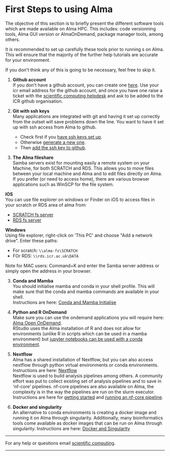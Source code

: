 # First Steps to using Alma

The objective of this section is to briefly present the different software tools which are made available on Alma HPC.
This includes: code versionning tools, Alma GUI version or AlmaOnDemand, package manager tools, among others.

It is recommended to set up carefully these tools prior to running s on Alma. 
This will ensure that the majority of the further help tutorials are accurate for your environment.

If you don't think any of this is going to be necessary, feel free to skip it.  

1. **Github account**  
If you don't have a github account, you can create one [here](https://docs.github.com/en/get-started/onboarding/getting-started-with-your-github-account). 
Use your icr email address for the github account, and once you have one raise a ticket with the 
[scientific computing helpdesk](mailto:schelpdesk@icr.ac.uk) and ask to be added to the ICR github organisation.


2. **Git with ssh keys**  
Many applications are integrated with git and having it set up correctly from the outset will save problems down the line. 
You want to have it set up with ssh access from Alma to github. 
    - Check first if you [have ssh keys set up](https://docs.github.com/en/authentication/connecting-to-github-with-ssh/checking-for-existing-ssh-keys).  
    - Otherwise [generate a new one](https://docs.github.com/en/authentication/connecting-to-github-with-ssh/generating-a-new-ssh-key-and-adding-it-to-the-ssh-agent#generating-a-new-ssh-key).
    - Then [add the ssh key to github](https://docs.github.com/en/authentication/connecting-to-github-with-ssh/adding-a-new-ssh-key-to-your-github-account).

3. **The Alma fileshare**  
Samba servers exist for mounting easily a remote system on your Machine, for both SCRATCH and RDS.
This allows you to move files between your local machine and Alma and to edit files directly on Alma. If you prefer (or need to access home), there are various browser applications such as WinSCP for the file system.

**IOS**  
You can use file explorer on windows or Finder on iOS to access files in your scratch or RDS area of alma from:  
- [SCRATCH fs server](smb://alma-fs)  
- [RDS fs server](smb://rds.icr.ac.uk/DATA)

**Windows**  
Using file explorer, right-click on 'This PC' and choose "Add a network drive". Enter these paths:  
- For scratch:  `\\alma-fs\SCRATCH`  
- FOr RDS: `\\rds.icr.ac.uk\DATA`  

Note for MAC users: Command+K and enter the Samba server address or simply open the address in your browser.

3. **Conda and Mamba**  
You should initialise mamba and conda in your shell profile. This will make sure that the conda and mamba commands are available in your shell.  
Instructions are here: [Conda and Mamba Initialise](conda/mamba-first.md)

4. **Python and R OnDemand**  
Make sure you can use the ondemand applications you will require here: [Alma Open OnDemand](https://alma-ondemand.icr.ac.uk).  
RStudio uses the Alma installation of R and does not allow for environments (unlike R in scripts which can be used in a mamba environment) 
but [jupyter notebooks can be used with a conda environment](conda/python-ondemand.md).  

5. **Nextflow**  
Alma has a shared installation of Nextflow, but you can also access nextflow through python virtual environments or conda environments.
Instructions are here: [Nextflow](workflows/nextflow-envs.md)  
Nextflow is used to build analysis pipelines among others. A community effort was put to collect existing set of analysis pipelines and to save in 'nf-core' pipelines.
nf-core pipelines are also available on Alma, the complexity is in the way the pipelines are run on the slurm executor.
Instructions are here for [getting started](workflows/nf-core-1.md) and [running an nf-core pipeline](workflows/nf-core-2.md).

6. **Docker and singularity**  
An alternative to conda environments is creating a docker image and running it on Alma through singularity. 
Additionally, many bioinformatics tools come available as docker images that can be run on Alma through singularity.
Instructions are here: [Docker and Singularity](workflows/containers.md)

---  

For any help or questions email [scientific computing](mailto:schelpdesk@icr.ac.uk).

---  
